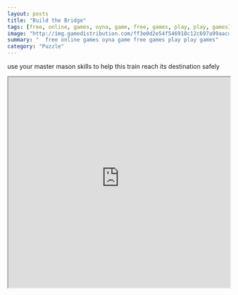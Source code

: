 ```yaml
---
layout: posts
title: "Build the Bridge"
tags: [free, online, games, oyna, game, free, games, play, play, games]
image: "http://img.gamedistribution.com/ff3e0d2e54f546918c12c697a99aacd6.jpg"
summary: "  free online games oyna game free games play play games"
category: "Puzzle"
---
```


use your master mason skills to help this train reach its destination safely

<iframe width="100%" height="480px;" src="http://flash.gamedistribution.com?game=ff3e0d2e54f546918c12c697a99aacd6"></iframe>